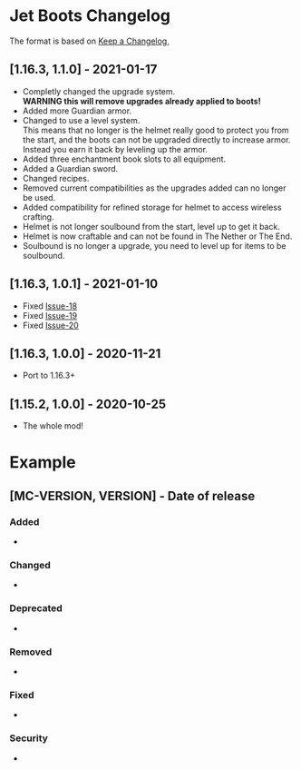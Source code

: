 # Jet Boots Changelog
The format is based on [Keep a Changelog](https://keepachangelog.com/en/1.0.0/),


## [1.16.3, 1.1.0] - 2021-01-17
- Completly changed the upgrade system.  
**WARNING this will remove upgrades already applied to boots!**
- Added more Guardian armor.
- Changed to use a level system.  
This means that no longer is the helmet really good to protect you from the start, 
and the boots can not be upgraded directly to increase armor. Instead you earn it back by leveling up the armor.
- Added three enchantment book slots to all equipment.
- Added a Guardian sword.
- Changed recipes.
- Removed current compatibilities as the upgrades added can no longer be used.
- Added compatibility for refined storage for helmet to access wireless crafting.
- Helmet is not longer soulbound from the start, level up to get it back.
- Helmet is now craftable and can not be found in The Nether or The End.
- Soulbound is no longer a upgrade, you need to level up for items to be soulbound.

## [1.16.3, 1.0.1] - 2021-01-10
- Fixed [Issue-18](https://github.com/Crimix/jetboots/issues/18)
- Fixed [Issue-19](https://github.com/Crimix/jetboots/issues/19)
- Fixed [Issue-20](https://github.com/Crimix/jetboots/issues/20)

## [1.16.3, 1.0.0] - 2020-11-21
- Port to 1.16.3+

## [1.15.2, 1.0.0] - 2020-10-25
- The whole mod!

# Example
## [MC-VERSION, VERSION] - Date of release
### Added
- 
### Changed
- 
### Deprecated
- 
### Removed
- 
### Fixed
- 
### Security
- 